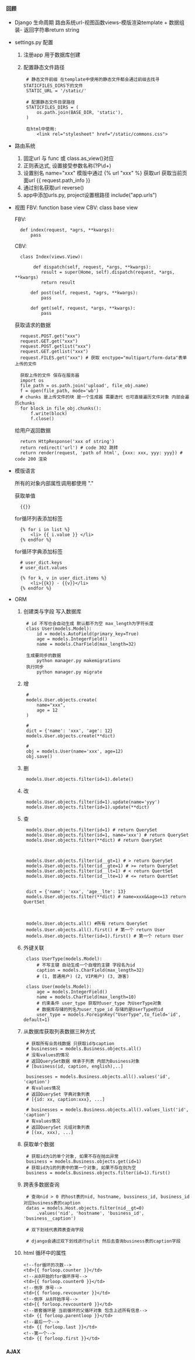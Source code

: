 #### 回顾

* Django 生命周期 路由系统url-视图函数views-模版渲染template + 数据组装- 返回字符串return string

* settings.py 配置

    1. 注册app 用于数据库创建
    2. 配置静态文件路径

            # 静态文件前缀 在template中使用的静态文件都会通过前缀去找寻STATICFILES_DIRS下的文件
            STATIC_URL = '/static/'

            # 配置静态文件目录路径
            STATICFILES_DIRS = (
                os.path.join(BASE_DIR, 'static'),
            )

            在html中使用:
                <link rel="stylesheet" href="/static/commons.css">


* 路由系统
    1. 固定url 与 func 或 class.as_view()对应
    2. 正则表达式, 设置接受参数名称(?P<nid>\d+)
    3. 设置别名 name="xxx" 模版中通过 {% url "xxx" %} 获取url
       获取当前页面url {{ request.path_info }}
    4. 通过别名获取url reverse()
    5. app中添加urls.py, project设置根路径 include("app.urls")

* 视图
    FBV: function base view
    CBV: class base view

    FBV:

        def index(request, *agrs, **kwargs):
            pass
    CBV:

        class Index(views.View):

             def dispatch(self, request, *args, **kwargs):
                result = super(Home, self).dispatch(request, *args, **kwargs)
                return result

            def post(self, request, *agrs, **kwargs):
                pass

            def get(self, request, *args, **kwargs):
                pass

    获取请求的数据

        request.POST.get("xxx")
        request.GET.get("xxx")
        request.POST.getlist("xxx")
        request.GET.getlist("xxx")
        request.FILES.get("xxx") # 获取 enctype="multipart/form-data"表单上传的文件

        获取上传的文件 保存在服务器
        import os
        file_path = os.path.join('upload', file_obj.name)
        f = open(file_path, mode='wb')
        # chunks 是上传文件的块 是一个生成器 需要迭代 也可直接遍历文件对象 内部会遍历chunks
        for block in file_obj.chunks():
            f.write(block)
            f.close()

    给用户返回数据

        return HttpResponse('xxx of string')
        return redirect('url') # code 302 跳转
        return render(request, 'path of html', {xxx: xxx, yyy: yyy}) # code 200 渲染


* 模版语言

    所有的对象内部属性调用都使用 "."

    获取单值

        {{}}

    for循环列表添加标签

        {% for i in list %}
            <li> {{ i.value }} </li>
        {% endfor %}

    for循环字典添加标签

        # user_dict.keys
        # user_dict.values

        {% for k, v in user_dict.items %}
            <li>{{k}} - {{v}}</li>
        {% endfor %}

* ORM

    1. 创建类与字段 写入数据库

            # id 不写也会自动生成 默认都不为空 max_length为字符长度
            class User(models.Model):
                id = models.AutoField(primary_key=True)
                age = models.IntegerField()
                name = models.CharField(max_length=32)

            生成要同步的数据
                python manager.py makemigrations
            执行同步
                python manager.py migrate

    2. 增

            #
            models.User.objects.create(
                name="xxx",
                age = 12
            )

            #
            dict = {'name': 'xxx', 'age': 12}
            models.User.objects.create(**dict)

            #
            obj = models.User(name='xxx', age=12)
            obj.save()

    3. 删

            models.User.objects.filter(id=1).delete()

    4. 改

            models.User.objects.filter(id=1).update(name='yyy')
            models.User.objects.filter(id=1).update(**dict)

    5. 查

            models.User.objects.filter(id=1) # return QuerySet
            models.User.objects.filter(id=1, name='xxx') # return QuerySet
            models.User.objects.filter(**dict) # return QuerySet



            models.User.objects.filter(id__gt=1) # > return QuerySet
            models.User.objects.filter(id__gte=1) # >= return QuerySet
            models.User.objects.filter(id__lt=1) # < return QuertSet
            models.User.objects.filter(id__lte=1) # <= return QuertSet


            dict = {'name': 'xxx', 'age__lte': 13}
            models.User.objects.filter(**dict) # name=xxx&&age<=13 return QuertSet



            models.User.objects.all() #所有 return QuerySet
            models.User.objects.all().first() # 第一个 return User
            models.User.objects.filter(id=1).first() # 第一个 return User

    6. 外键关联

            class UserType(models.Model):
                # 不写主键 自动生成一个自增的主键 字段名为id
                caption = models.CharField(max_length=32)
                # (1, 普通用户) (2, VIP用户) (3, 游客)

            class User(models.Model):
                age = models.IntegerField()
                name = models.CharField(max_length=10)
                # 约束条件 user_type 获取时user_type 为UserType对象
                # 数据库存储的列名为user_type_id 存储的是UserType的id
                user_type = models.ForeignKey("UserType",to_field='id', default=1)

    7. 从数据库获取列表数据三种方式

            # 获取所有业务线数据 只获取id与caption
            # businesses = models.Business.objects.all()
            # 没有values的情况
            # 返回QuerySet数据 继承于列表 内部为Business对象
            # [business(id, caption, english),..]

            businesses = models.Business.objects.all().values('id', 'caption')
            # 有values情况
            # 返回QuerySet 字典对象列表
            # [{id: xx, caption:xxx}, ...]

            # businesses = models.Business.objects.all().values_list('id', 'caption')
            # 有values情况
            # 返回QuerySet 元组对象列表
            # [(xx, xxx), ...]

    8. 获取单个数据

            # 获取id为1的单个对象, 如果不存在抛出异常
            business = models.Business.objects.get(id=1)
            # 获取id为1的列表中的第一个对象, 如果不存在则为空
            business = models.Business.objects.filter(id=1).first()

    9. 跨表多数据查询

            # 查询nid > 0 的host表的nid, hostname, bussiness_id, business_id对应business表的caption
            datas = models.Host.objects.filter(nid__gt=0)
                .values('nid', 'hostname', 'business_id', 'business__caption')

            # 双下划线代表跨表查询字段

            # django会通过双下划线进行split 然后去查询business表的caption字段
    10. html 循环中的属性

            <!--for循环的次数-->
            <td>{{ forloop.counter }}</td>
            <!--从0开始的for循环序号-->
            <td>{{ forloop.counter0 }}</td>
            <!--倒序 序号-->
            <td>{{ forloop.revcounter }}</td>
            <!--倒序 从0开始序号-->
            <td>{{ forloop.revcounter0 }}</td>
            <!--嵌套循环是 当前循环的父循环对象 包含上述所有信息-->
            <td> {{ forloop.parentloop }}</td>
            <!--最后一个-->
            <td> {{ forloop.last }}</td>
            <!--第一个-->
            <td> {{ forloop.first }}</td>

#### AJAX